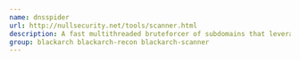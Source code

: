```yaml
---
name: dnsspider
url: http://nullsecurity.net/tools/scanner.html
description: A fast multithreaded bruteforcer of subdomains that leverages a wordlist and/or character permutation.
group: blackarch blackarch-recon blackarch-scanner
---
```

